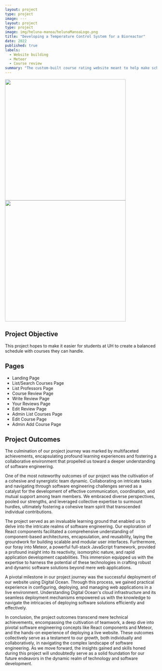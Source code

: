 ```yaml
---
layout: project
type: project
image: ---
layout: project
type: project
image: img/heluna-manoa/helunaManoaLogo.png
title: "Developing a Temperature Control System for a Bioreactor"
date: 2022
published: true
labels:
  - Website building
  - Meteor
  - Course review
summary: "The custom-built course rating website meant to help make schedule building easier. Includes course review and professor reviews."
---
```


<div class="text-center p-4">
  <img width="400px" src="../img/heluna-manoa/landing-logged3.png" class="img-thumbnail" >
  <img width="400px" src="../img/heluna-manoa/write-review3.png" class="img-thumbnail">
</div>

## Project Objective
This project hopes to make it easier for students at UH to create a balanced schedule with courses they can handle.

## Pages
<ul>
  <li>Landing Page</li>
  <li>List/Search Courses Page</li>
  <li>List Professors Page</li>
  <li>Course Review Page</li>
  <li>Write Review Page</li>
  <li>Your Reviews Page</li>
  <li>Edit Review Page</li>
  <li>Admin List Courses Page</li>
  <li>Edit Course Page</li>
  <li>Admin Add Course Page</li>
</ul>

## Project Outcomes
The culmination of our project journey was marked by multifaceted achievements, encapsulating profound learning experiences and fostering a collaborative environment that propelled us toward a deeper understanding of software engineering.

One of the most noteworthy outcomes of our project was the cultivation of a cohesive and synergistic team dynamic. Collaborating on intricate tasks and navigating through software engineering challenges served as a catalyst for the development of effective communication, coordination, and mutual support among team members. We embraced diverse perspectives, pooled our strengths, and leveraged collective expertise to surmount hurdles, ultimately fostering a cohesive team spirit that transcended individual contributions.

The project served as an invaluable learning ground that enabled us to delve into the intricate realms of software engineering. Our exploration of React components facilitated a comprehensive understanding of component-based architectures, encapsulation, and reusability, laying the groundwork for building scalable and modular user interfaces. Furthermore, our foray into Meteor, a powerful full-stack JavaScript framework, provided a profound insight into its reactivity, isomorphic nature, and rapid application development capabilities. This immersion equipped us with the expertise to harness the potential of these technologies in crafting robust and dynamic software solutions beyond mere web applications.

A pivotal milestone in our project journey was the successful deployment of our website using Digital Ocean. Through this process, we gained practical experience in configuring, deploying, and managing web applications in a live environment. Understanding Digital Ocean's cloud infrastructure and its seamless deployment mechanisms empowered us with the knowledge to navigate the intricacies of deploying software solutions efficiently and effectively.

In conclusion, the project outcomes transcend mere technical achievements, encompassing the cultivation of teamwork, a deep dive into pivotal software engineering concepts like React components and Meteor, and the hands-on experience of deploying a live website. These outcomes collectively serve as a testament to our growth, both individually and collaboratively, in navigating the complex landscape of software engineering. As we move forward, the insights gained and skills honed during this project will undoubtedly serve as a solid foundation for our future endeavors in the dynamic realm of technology and software development.